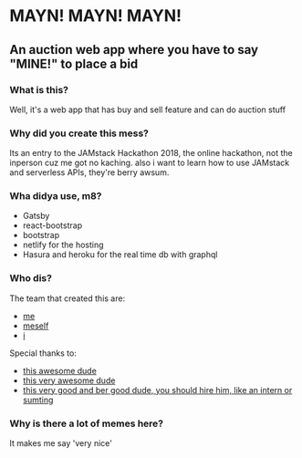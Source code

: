 # MAYN! MAYN! MAYN!
## An auction web app where you have to say "MINE!" to place a bid

### What is this?
Well, it's a web app that has buy and sell feature and can do auction stuff

### Why did you create this mess?
Its an entry to the JAMstack Hackathon 2018, the online hackathon, not the inperson cuz
me got no kaching.
also i want to learn how to use JAMstack and serverless APIs, they're berry awsum.

### Wha didya use, m8?
- Gatsby
- react-bootstrap
- bootstrap
- netlify for the hosting
- Hasura and heroku for the real time db with graphql

### Who dis?
The team that created this are:
- [me](https://github.com/larongbingo)
- [meself](https://github.com/larongbingo)
- [i](https://github.com/larongbingo)

Special thanks to:
- [this awesome dude](https://github.com/larongbingo)
- [this very awesome dude](https://github.com/larongbingo)
- [this very good and ber good dude, you should hire him, like an intern or sumting](https://github.com/larongbingo)

### Why is there a lot of memes here?
It makes me say 'very nice'
